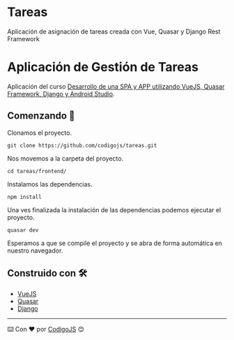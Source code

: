 # Tareas
Aplicación de asignación de tareas creada con Vue, Quasar y Django Rest Framework
# Aplicación de Gestión de Tareas

Aplicación del curso [Desarrollo de una SPA y APP utilizando VueJS, Quasar Framework, Django y Android Studio](https://www.codigojs.com/quasar-framework/desarrollo-spa-y-app-quasar-django-y-android/).

## Comenzando 🚀

Clonamos el proyecto.

```
git clone https://github.com/codigojs/tareas.git
```

Nos movemos a la carpeta del proyecto.
```
cd tareas/frontend/
```

Instalamos las dependencias.

```
npm install
```

Una ves finalizada la instalación de las dependencias podemos ejecutar el proyecto.

```
quasar dev
```

Esperamos a que se compile el proyecto y se abra de forma automática en nuestro navegador.


## Construido con 🛠️

* [VueJS](https://vuejs.org/)
* [Quasar](https://quasar.dev/)
* [Django](https://www.djangoproject.com/)


---
⌨️ Con ❤️ por [CodigoJS](https://www.codigojs.com/) 😊
